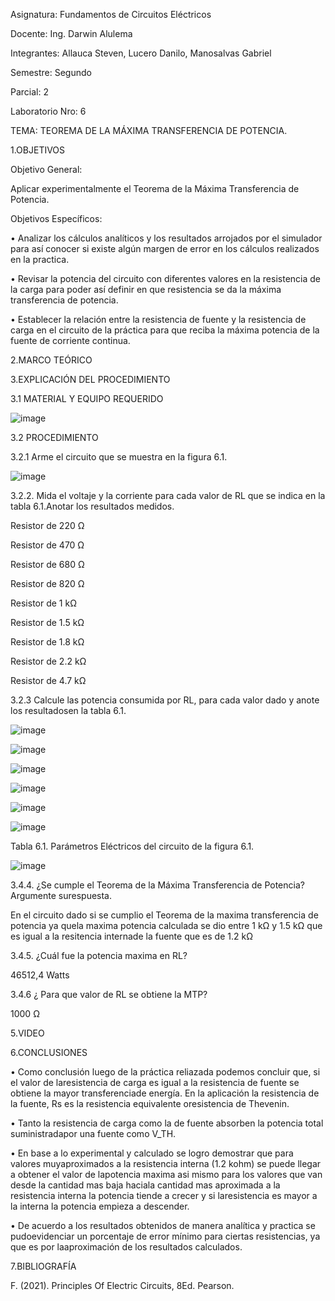 Asignatura: Fundamentos de Circuitos Eléctricos

Docente: Ing. Darwin Alulema

Integrantes: Allauca Steven, Lucero Danilo, Manosalvas Gabriel

Semestre: Segundo

Parcial: 2

Laboratorio Nro: 6

TEMA: TEOREMA DE LA MÁXIMA TRANSFERENCIA DE POTENCIA.

1.OBJETIVOS

Objetivo General:

Aplicar experimentalmente el Teorema de la Máxima Transferencia de Potencia.

Objetivos Específicos:

• Analizar los cálculos analíticos y los resultados arrojados por el simulador para así conocer si existe algún margen de error en los cálculos realizados en la practica.

• Revisar la potencia del circuito con diferentes valores en la resistencia de la carga para poder así definir en que resistencia se da la máxima transferencia de potencia.

• Establecer la relación entre la resistencia de fuente y la resistencia de carga en el circuito de la práctica para que reciba la máxima potencia de la fuente de corriente       continua.

2.MARCO TEÓRICO

3.EXPLICACIÓN DEL PROCEDIMIENTO

3.1 MATERIAL Y EQUIPO REQUERIDO

![image](https://user-images.githubusercontent.com/94025287/149857305-858e7c31-5ae6-42b1-af25-ff113a53fbaf.png)

3.2 PROCEDIMIENTO

3.2.1 Arme el circuito que se muestra en la figura 6.1.

![image](https://user-images.githubusercontent.com/94025287/149857334-9917ff76-aec6-4d49-ac3d-87abc3fcbc32.png)

3.2.2. Mida el voltaje y la corriente para cada valor de RL que se indica en la tabla 6.1.Anotar los resultados medidos.

Resistor de 220 Ω

Resistor de 470 Ω

Resistor de 680 Ω

Resistor de 820 Ω

Resistor de 1 kΩ

Resistor de 1.5 kΩ

Resistor de 1.8 kΩ

Resistor de 2.2 kΩ

Resistor de 4.7 kΩ

3.2.3 Calcule las potencia consumida por RL, para cada valor dado y anote los resultadosen la tabla 6.1.

![image](https://user-images.githubusercontent.com/94025287/149858900-571e78b1-5733-4164-bd6c-29da54b3aabb.png)

![image](https://user-images.githubusercontent.com/94025287/149858931-4ee36cfb-aa85-4864-b7c6-b9f588b2e925.png)

![image](https://user-images.githubusercontent.com/94025287/149859069-458e674b-d6bf-45b1-b203-421b5382d24d.png)

![image](https://user-images.githubusercontent.com/94025287/149859443-ad24475a-4143-493a-bf19-5c4e14123f93.png)

![image](https://user-images.githubusercontent.com/94025287/149859635-dee4106a-5ea0-4e83-a3f6-30d141161578.png)

![image](https://user-images.githubusercontent.com/94025287/149859754-9419618e-a6f6-4a3d-8855-1391f4615ecd.png)


Tabla 6.1. Parámetros Eléctricos del circuito de la figura 6.1.

![image](https://user-images.githubusercontent.com/94025287/149860623-d187f7a3-a035-43c2-87c4-b4c8759feec8.png)

3.4.4. ¿Se cumple el Teorema de la Máxima Transferencia de Potencia? Argumente surespuesta.

En el circuito dado si se cumplio el Teorema de la maxima transferencia de potencia ya quela maxima potencia calculada se dio entre 1 kΩ y 1.5 kΩ que es igual a la resitencia internade la fuente que es de 1.2 kΩ

3.4.5. ¿Cuál fue la potencia maxima en RL?

46512,4 Watts

3.4.6 ¿ Para que valor de RL se obtiene la MTP?

1000 Ω

5.VIDEO

6.CONCLUSIONES

• Como conclusión luego de la práctica reliazada podemos concluir que, si el valor de laresistencia de carga es igual a la resistencia de fuente se obtiene la mayor transferenciade energía. En la aplicación la resistencia de la fuente, Rs es la resistencia equivalente oresistencia de Thevenin.

• Tanto la resistencia de carga como la de fuente absorben la potencia total suministradapor una fuente como V_TH.

• En base a lo experimental y calculado se logro demostrar que para valores muyaproximados a la resistencia interna (1.2 kohm) se puede llegar a obtener el valor de lapotencia maxima asi mismo para los valores que van desde la cantidad mas baja haciala cantidad mas aproximada a la resistencia interna la potencia tiende a crecer y si laresistencia es mayor a la interna la potencia empieza a descender.

• De acuerdo a los resultados obtenidos de manera analítica y practica se pudoevidenciar un porcentaje de error mínimo para ciertas resistencias, ya que es por laaproximación de los resultados calculados.

7.BIBLIOGRAFÍA

F. (2021). Principles Of Electric Circuits, 8Ed. Pearson.
